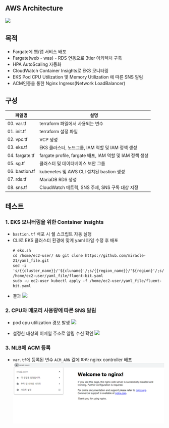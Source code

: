 

## AWS Architecture
![](https://blog.kakaocdn.net/dn/oZf6t/btsqaOVMFL4/qQvh47Bmgr1xjWHI5uafl1/img.png)

## 목적
- Fargate에 웹/앱 서비스 배포
- Fargate(web - was) - RDS 연동으로 3tier 아키텍처 구축
- HPA AutoScaling 자동화
- CloudWatch Container Insights로 EKS 모니터링
- EKS Pod CPU Utilization 및 Memory Utilization 에 따른 SNS 알림
- ACM인증을 통한 Nginx Ingress(Network LoadBalancer)

## 구성

| 파일명 | 설명
|----------|-------------|
| 00. var.tf | terraform 파일에서 사용되는 변수
| 01. init.tf | terraform 설정 파일
| 02. vpc.tf | VCP 생성
| 03. eks.tf | EKS 클러스터, 노드그룹, IAM 역할 및 IAM 정책 생성
| 04. fargate.tf | fargate profile, fargate 배포, IAM 역할 및 IAM 정책 생성
| 05. sg.tf | 클러스터 및 데이터베이스 보안 그룹
| 06. bastion.tf | kubenetes 및 AWS CLI 설치된 bastion 생성
| 07. rds.tf | MariaDB RDS 생성
| 08. sns.tf | CloudWatch 메트릭, SNS 주제, SNS 구독 대상 지정

## 테스트
### 1. EKS 모니터링을 위한 Container Insights
- `bastion.tf` 배포 시 쉘 스크립트 자동 실행
- CLI로 EKS 클러스터 환경에 맞게 yaml 파일 수정 후 배포
    ```shell
    # eks.sh
    cd /home/ec2-user/ && git clone https://github.com/miracle-21/yaml_file.git
    sed -i 's/{{cluster_name}}/'${cluname}'/;s/{{region_name}}/'${region}'/;s/{{http_server_toggle}}/"'${FluentBitHttpServer}'"/;s/{{http_server_port}}/"'${FluentBitHttpPort}'"/;s/{{read_from_head}}/"'${FluentBitReadFromHead}'"/;s/{{read_from_tail}}/"'${FluentBitReadFromTail}'"/' /home/ec2-user/yaml_file/fluent-bit.yaml
    sudo -u ec2-user kubectl apply -f /home/ec2-user/yaml_file/fluent-bit.yaml
    ```
- 결과
![](https://www.notion.so/image/https%3A%2F%2Fs3-us-west-2.amazonaws.com%2Fsecure.notion-static.com%2F1be6d548-d848-4188-be45-102bfc850bf9%2FUntitled.png?table=block&id=19be1a0a-79be-4923-beae-6ce1793ada94&spaceId=cc6b48d6-be76-4361-8bea-8b30f3dbb173&width=2000&userId=a76a5c56-e9bb-4960-9bde-6c74de610921&cache=v2)



### 2. CPU와 메모리 사용량에 따른 SNS 알림
- pod cpu utilization 경보 발생
![](https://www.notion.so/image/https%3A%2F%2Fs3-us-west-2.amazonaws.com%2Fsecure.notion-static.com%2Ffb038882-0036-4964-85a9-673bc6988a96%2FUntitled.png?table=block&id=790f1cfc-5857-4897-9216-00c3e239d341&spaceId=cc6b48d6-be76-4361-8bea-8b30f3dbb173&width=2000&userId=a76a5c56-e9bb-4960-9bde-6c74de610921&cache=v2)

- 설정한 대상의 이메일 주소로 알림 수신 확인
![](https://www.notion.so/image/https%3A%2F%2Fs3-us-west-2.amazonaws.com%2Fsecure.notion-static.com%2Fc15d9dcf-ff46-4474-8939-49f616358b5a%2FUntitled.png?table=block&id=e04b4d5b-f00c-497d-9078-468f60b665d1&spaceId=cc6b48d6-be76-4361-8bea-8b30f3dbb173&width=2000&userId=a76a5c56-e9bb-4960-9bde-6c74de610921&cache=v2)

### 3. NLB에 ACM 등록
- `var.tf`에 등록된 변수 `ACM_ARN` 값에 따라 nginx controller 배포
![](image-2.png)